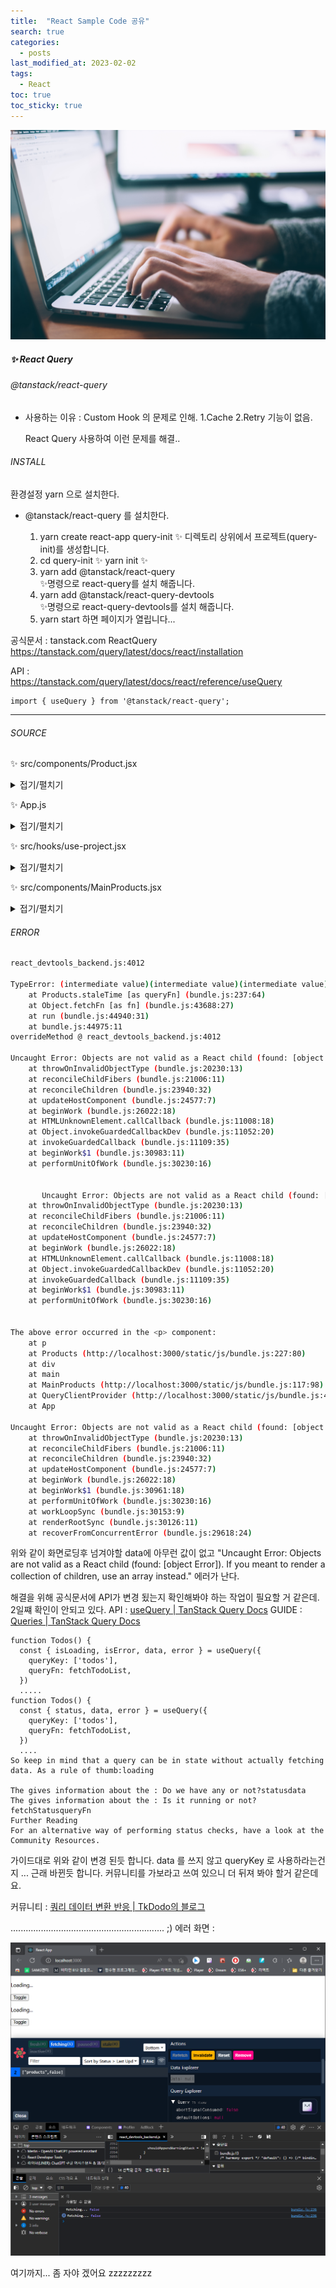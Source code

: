 ```yaml
---
title:  "React Sample Code 공유"
search: true
categories: 
  - posts
last_modified_at: 2023-02-02
tags:
  - React
toc: true
toc_sticky: true
---
```


![](../assets/images/2023-02-02-post-React-Router-sampleCode/glenn-carstens-peters-npxXWgQ33ZQ-unsplash.jpg)

##### ✨ React Query  

###### @tanstack/react-query   


- 사용하는 이유  :  Custom Hook 의 문제로 인해.    1.Cache   2.Retry 기능이 없음.

  React Query 사용하여 이런 문제를 해결..

  

###### INSTALL   

환경설정   yarn 으로 설치한다.

+ @tanstack/react-query 를 설치한다.

  1. yarn create react-app query-init 
     ✨ 디렉토리 상위에서 프로젝트(query-init)를 생성합니다. 
  2. cd query-init ✨   yarn init ✨
  3. yarn add @tanstack/react-query  
     ✨명령으로 react-query를 설치 해줍니다. 
  4. yarn add @tanstack/react-query-devtools  
     ✨명령으로 react-query-devtools를 설치 해줍니다. 
  5. yarn start 하면 페이지가 열립니다...
     

공식문서 : tanstack.com   ReactQuery
https://tanstack.com/query/latest/docs/react/installation

API :  
https://tanstack.com/query/latest/docs/react/reference/useQuery


```react
import { useQuery } from '@tanstack/react-query';
```

------

######  SOURCE


✨ src/components/Product.jsx
<details>
<summary>접기/펼치기</summary>
<div markdown="1">

```react
import React, { useState } from 'react';
import { useQuery } from '@tanstack/react-query';

export default function Products() {
  const [checked, setChecked] = useState(false);
  // const [isLoading, error, products] = useProducts({ salesOnly: checked });
  const handleChange = () => setChecked((prev) => !prev);

  const {
    isLoading,
    error,
    data: products, //여기서 data를 인식 못하고 값이 넘어가지 않음.
  } = useQuery(['products', checked], async () => {
    console.log('fetching...', checked);
    return fetch(`data/${checked ? 'sale_' : ''}products.json`.then((res) => res.json()
    ));
  },
  {
    staleTime: 1000 * 60 * 5,
  }
);
    
  if (isLoading) return <p>Loading...</p>;

  if (error) return <p>{error}</p>;

  return (
    <>
      <input
        id='checkbox'
        type='checkbox'
        value={checked}
        onChange={handleChange}
      />
      <label htmlFor='checkbox'> Show Only 🔥 Sale</label>
      <ul>
        {products.map((product) => (
          <li key={product.id}>
            <article>
              <h3>{product.name}</h3>
              <p>{product.price}</p>
            </article>
          </li>
        ))}
      </ul>
    </>
  );
}

```
</div>
</details>


✨ App.js

<details>
<summary>접기/펼치기</summary>
<div markdown="1">

```react
import React from 'react';
import './App.css';
import MainProducts from './components/MainProducts';
import {
  QueryClient,
  QueryClientProvider
} from '@tanstack/react-query';
import { ReactQueryDevtools } from '@tanstack/react-query-devtools';

const queryClient = new QueryClient(); //예제에서 복사

export default function App() {
  return (
    <QueryClientProvider client={queryClient}>
      <MainProducts />
      <ReactQueryDevtools initialIsOpen={true} />
    </QueryClientProvider>
  );
}
```
</div>
</details>


✨ src/hooks/use-project.jsx

<details>
<summary>접기/펼치기</summary>
<div markdown="1">

```react
import { useEffect, useState } from 'react';

export default function useProducts({ salesOnly }) {
  const [loading, setLoading] = useState(false);
  const [error, setError] = useState();
  const [products, setProducts] = useState([]);
  useEffect(() => {
    console.log('1 fetching....');
    setLoading(true);
    setError(undefined);
    fetch(`data/${salesOnly ? 'sale_' : ''}products.json`)
      .then((res) => res.json())
      .then((data) => {
        console.log('🔥뜨끈한 데이터 네트워크에서 받아옴');
        setProducts(data);
      })
      .catch((e) => setError('에러가 발생 !'))
      .finally(() => setLoading(false));
    return () => {
      console.log('🧹 깨끗하게 청소');
    };
  }, [salesOnly]);

  return [loading, error, products];
}

```
</div>
</details>


✨ src/components/MainProducts.jsx

<details>
<summary>접기/펼치기</summary>
<div markdown="1">

```react
import React, { useState } from 'react';
import Products from './Products';

export default function MainProducts() {
  const [showLeftProducts, setShowLeftProducts] = useState(true);
  const [showRightProducts, setShowRightProducts] = useState(true);
  return (
    <main className='container'>
      <div>
        {showLeftProducts && <Products />}
        <button onClick={() => setShowLeftProducts((show) => !show)}>
          Toggle
        </button>
      </div>
      <div>
        {showRightProducts && <Products />}
        <button onClick={() => setShowRightProducts((show) => !show)}>
          Toggle
        </button>
      </div>
    </main>
  );
}
```
</div>
</details>


###### ERROR

```bash
react_devtools_backend.js:4012 
        
TypeError: (intermediate value)(intermediate value)(intermediate value).then is not a function
    at Products.staleTime [as queryFn] (bundle.js:237:64)
    at Object.fetchFn [as fn] (bundle.js:43688:27)
    at run (bundle.js:44940:31)
    at bundle.js:44975:11
overrideMethod @ react_devtools_backend.js:4012
        
Uncaught Error: Objects are not valid as a React child (found: [object Error]). If you meant to render a collection of children, use an array instead.
    at throwOnInvalidObjectType (bundle.js:20230:13)
    at reconcileChildFibers (bundle.js:21006:11)
    at reconcileChildren (bundle.js:23940:32)
    at updateHostComponent (bundle.js:24577:7)
    at beginWork (bundle.js:26022:18)
    at HTMLUnknownElement.callCallback (bundle.js:11008:18)
    at Object.invokeGuardedCallbackDev (bundle.js:11052:20)
    at invokeGuardedCallback (bundle.js:11109:35)
    at beginWork$1 (bundle.js:30983:11)
    at performUnitOfWork (bundle.js:30230:16)

        
       Uncaught Error: Objects are not valid as a React child (found: [object Error]). If you meant to render a collection of children, use an array instead.
    at throwOnInvalidObjectType (bundle.js:20230:13)
    at reconcileChildFibers (bundle.js:21006:11)
    at reconcileChildren (bundle.js:23940:32)
    at updateHostComponent (bundle.js:24577:7)
    at beginWork (bundle.js:26022:18)
    at HTMLUnknownElement.callCallback (bundle.js:11008:18)
    at Object.invokeGuardedCallbackDev (bundle.js:11052:20)
    at invokeGuardedCallback (bundle.js:11109:35)
    at beginWork$1 (bundle.js:30983:11)
    at performUnitOfWork (bundle.js:30230:16)

        
The above error occurred in the <p> component:
    at p
    at Products (http://localhost:3000/static/js/bundle.js:227:80)
    at div
    at main
    at MainProducts (http://localhost:3000/static/js/bundle.js:117:98)
    at QueryClientProvider (http://localhost:3000/static/js/bundle.js:47107:5)
    at App

Uncaught Error: Objects are not valid as a React child (found: [object Error]). If you meant to render a collection of children, use an array instead.
    at throwOnInvalidObjectType (bundle.js:20230:13)
    at reconcileChildFibers (bundle.js:21006:11)
    at reconcileChildren (bundle.js:23940:32)
    at updateHostComponent (bundle.js:24577:7)
    at beginWork (bundle.js:26022:18)
    at beginWork$1 (bundle.js:30961:18)
    at performUnitOfWork (bundle.js:30230:16)
    at workLoopSync (bundle.js:30153:9)
    at renderRootSync (bundle.js:30126:11)
    at recoverFromConcurrentError (bundle.js:29618:24)
```

위와 같이 화면로딩후 넘겨야할 data에 아무런 값이 없고 "Uncaught Error: Objects are not valid as a React child (found: [object Error]). If you meant to render a collection of children, use an array instead." 에러가 난다.

해결을 위해 공식문서에 API가 변경 됬는지 확인해봐야 하는 작업이 필요할 거 같은데.
2일쨰 확인이 안되고 있다.
API : [useQuery | TanStack Query Docs](https://tanstack.com/query/latest/docs/react/reference/useQuery)
GUIDE : [Queries | TanStack Query Docs](https://tanstack.com/query/latest/docs/react/guides/queries)

```react
function Todos() {
  const { isLoading, isError, data, error } = useQuery({
    queryKey: ['todos'],
    queryFn: fetchTodoList,
  }) 
  .....
function Todos() {
  const { status, data, error } = useQuery({
    queryKey: ['todos'],
    queryFn: fetchTodoList,
  })
  ....
So keep in mind that a query can be in state without actually fetching data. As a rule of thumb:loading

The gives information about the : Do we have any or not?statusdata
The gives information about the : Is it running or not?fetchStatusqueryFn
Further Reading
For an alternative way of performing status checks, have a look at the Community Resources.
```

가이드대로 위와 같이 변경 된듯 합니다. data 를 쓰지 않고 queryKey 로 사용하라는건지 ...
근래 바뀐듯 합니다. 커뮤니티를 가보라고 쓰여 있으니 더 뒤져 봐야 할거 같은데요.

커뮤니티 : [쿼리 데이터 변환 반응 | TkDodo의 블로그](https://tkdodo.eu/blog/react-query-data-transformations)

............................................................. ;)
에러 화면 :

![image-20230202110820784](../assets/images/2023-02-02-post-React-Router-sampleCode/image-20230202110820784.png)

여기까지... 좀 자야 겠어요 zzzzzzzzz
